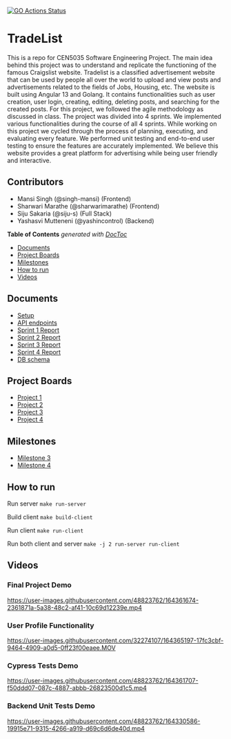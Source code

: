 [![GO Actions Status](https://github.com/siju-s/TradeList/workflows/Go/badge.svg)](https://github.com/siju-s/TradeList/actions)
# TradeList
This is a repo for CEN5035 Software Engineering Project. The main idea behind this project was to understand and replicate the functioning of the famous Craigslist website. Tradelist is a classified advertisement website that can be used by people all over the world to upload and view posts and advertisements related to the fields of Jobs, Housing, etc. The website is built using Angular 13 and Golang. It contains functionalities such as user creation, user login, creating, editing, deleting posts, and searching for the created posts. For this project, we followed the agile methodology as discussed in class. The project was divided into 4 sprints. We implemented various functionalities during the course of all 4 sprints. While working on this project we cycled through the process of planning, executing, and evaluating every feature. We performed unit testing and end-to-end user testing to ensure the features are accurately implemented. We believe this website provides a great platform for advertising while being user friendly and interactive.

## Contributors
* Mansi Singh (@singh-mansi) (Frontend)
* Sharwari Marathe (@sharwarimarathe) (Frontend)
* Siju Sakaria (@siju-s) (Full Stack)
* Yashasvi Mutteneni (@yashincontrol) (Backend)


<!-- START doctoc generated TOC please keep comment here to allow auto update -->
<!-- DON'T EDIT THIS SECTION, INSTEAD RE-RUN doctoc TO UPDATE -->
**Table of Contents**  *generated with [DocToc](https://github.com/thlorenz/doctoc)*

- [Documents](#documents)
- [Project Boards](#project-boards)
- [Milestones](#milestones)
- [How to run](#how-to-run)
- [Videos](#videos)
 

<!-- END doctoc generated TOC please keep comment here to allow auto update -->

## Documents

* [Setup](Docs/SETUP.md)  
* [API endpoints](Docs/API.md)
* [Sprint 1 Report](Demos/Sprint1/Sprint1.md)
* [Sprint 2 Report](Demos/Sprint2/Sprint2.md)
* [Sprint 3 Report](Demos/Sprint3/Sprint3.md)
* [Sprint 4 Report](Demos/Sprint4/Sprint4.md)
* [DB schema](Demos/Sprint1/DB_schema.png)

## Project Boards

* [Project 1](https://github.com/siju-s/TradeList/projects/1)
* [Project 2](https://github.com/siju-s/TradeList/projects/2)
* [Project 3](https://github.com/siju-s/TradeList/projects/3)
* [Project 4](https://github.com/siju-s/TradeList/projects/4)

## Milestones

* [Milestone 3](https://github.com/siju-s/TradeList/milestone/3)
* [Milestone 4](https://github.com/siju-s/TradeList/milestone/4)

## How to run

Run server `make run-server`

Build client `make build-client`

Run client `make run-client`

Run both client and server `make -j 2 run-server run-client`


## Videos

### Final Project Demo
https://user-images.githubusercontent.com/48823762/164361674-2361871a-5a38-48c2-af41-10c69d12239e.mp4

### User Profile Functionality
https://user-images.githubusercontent.com/32274107/164365197-17fc3cbf-9464-4909-a0d5-0ff23f00eaee.MOV

### Cypress Tests Demo
https://user-images.githubusercontent.com/48823762/164361707-f50ddd07-087c-4887-abbb-26823500d1c5.mp4

### Backend Unit Tests Demo
https://user-images.githubusercontent.com/48823762/164330586-19915e71-9315-4266-a919-d69c6d6de40d.mp4


